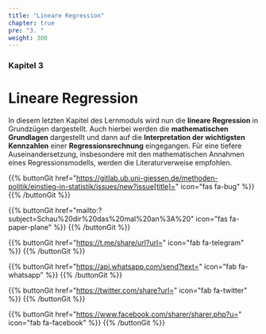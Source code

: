 ```yaml
---
title: "Lineare Regression"
chapter: true
pre: "3. "
weight: 300
---
```


### Kapitel 3

# Lineare Regression
In diesem letzten Kapitel des Lernmoduls wird nun die **lineare Regression** in Grundzügen dargestellt. Auch hierbei werden die **mathematischen Grundlagen** dargestellt und dann auf die **Interpretation der wichtigsten Kennzahlen** einer **Regressionsrechnung** eingegangen. Für eine tiefere Auseinandersetzung, insbesondere mit den mathematischen Annahmen eines Regressionsmodells, werden die Literaturverweise empfohlen.

{{% buttonGit href="https://gitlab.ub.uni-giessen.de/methoden-politik/einstieg-in-statistik/issues/new?issue[title]=" icon="fas fa-bug" %}} {{% /buttonGit %}} 

{{% buttonGit href="mailto:?subject=Schau%20dir%20das%20mal%20an%3A%20" icon="fas fa-paper-plane" %}} {{% /buttonGit %}}

{{% buttonGit href="https://t.me/share/url?url=" icon="fab fa-telegram" %}} {{% /buttonGit %}}

{{% buttonGit href="https://api.whatsapp.com/send?text=" icon="fab fa-whatsapp" %}} {{% /buttonGit %}}

{{% buttonGit href="https://twitter.com/share?url=" icon="fab fa-twitter" %}} {{% /buttonGit %}}

{{% buttonGit href="https://www.facebook.com/sharer/sharer.php?u=" icon="fab fa-facebook" %}} {{% /buttonGit %}}